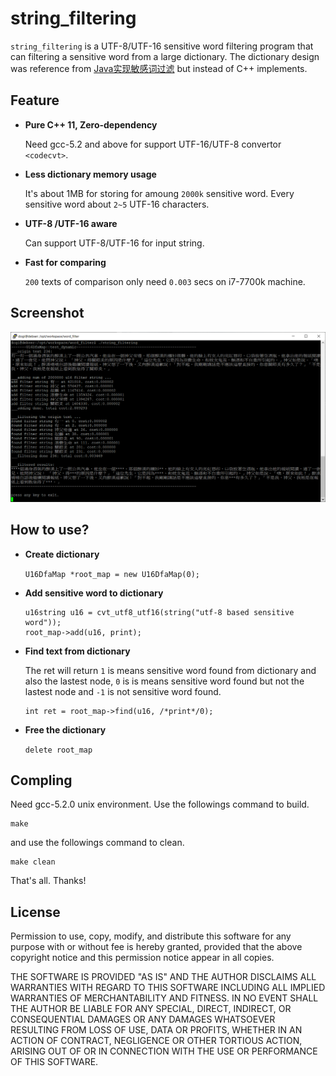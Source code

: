 ﻿string_filtering
=======

`string_filtering` is a UTF-8/UTF-16 sensitive word filtering program that can filtering a sensitive word from a large dictionary. The dictionary design was reference from [Java实现敏感词过滤](https://blog.csdn.net/chenssy/article/details/26961957) but instead of C++ implements.

Feature
--------

*	**Pure C++ 11, Zero-dependency**
  
	Need gcc-5.2 and above for support UTF-16/UTF-8 convertor `<codecvt>`.
	
*	**Less dictionary memory usage**

	It's about 1MB for storing for amoung `2000k` sensitive word. 
	Every sensitive word about `2~5` UTF-16 characters. 

*	**UTF-8 /UTF-16 aware**

	Can support UTF-8/UTF-16 for input string. 

*	**Fast for comparing**

	`200` texts of comparison only need `0.003` secs on i7-7700k machine.

Screenshot
-------

![Yo](output.PNG)

How to use?
-------

*	**Create dictionary**
  
	`U16DfaMap *root_map = new U16DfaMap(0);`
	
*	**Add sensitive word to dictionary**

	```
	u16string u16 = cvt_utf8_utf16(string("utf-8 based sensitive word"));
	root_map->add(u16, print);
	```
	
*	**Find text from dictionary**

	The ret will return `1` is means sensitive word found from dictionary and also the lastest node, `0` is is means sensitive word found but not the lastest node and `-1` is not sensitive word found.
	```
	int ret = root_map->find(u16, /*print*/0);
	```
	
*	**Free the dictionary**

	`delete root_map`

Compling
-------

Need gcc-5.2.0 unix environment. Use the followings command to build.

```
make
```

and use the followings command to clean.

```
make clean
```

That's all. Thanks!


License
-------

Permission to use, copy, modify, and distribute this software for any
purpose with or without fee is hereby granted, provided that the above
copyright notice and this permission notice appear in all copies.

THE SOFTWARE IS PROVIDED "AS IS" AND THE AUTHOR DISCLAIMS ALL WARRANTIES
WITH REGARD TO THIS SOFTWARE INCLUDING ALL IMPLIED WARRANTIES OF
MERCHANTABILITY AND FITNESS. IN NO EVENT SHALL THE AUTHOR BE LIABLE FOR
ANY SPECIAL, DIRECT, INDIRECT, OR CONSEQUENTIAL DAMAGES OR ANY DAMAGES
WHATSOEVER RESULTING FROM LOSS OF USE, DATA OR PROFITS, WHETHER IN AN
ACTION OF CONTRACT, NEGLIGENCE OR OTHER TORTIOUS ACTION, ARISING OUT OF
OR IN CONNECTION WITH THE USE OR PERFORMANCE OF THIS SOFTWARE.


